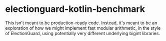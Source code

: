 # electionguard-kotlin-benchmark

This isn't meant to be production-ready code. Instead, it's meant to be an exploration of how we might implement fast modular arithmetic, in the style of ElectionGuard, using potentially very different underlying bigint libraries.